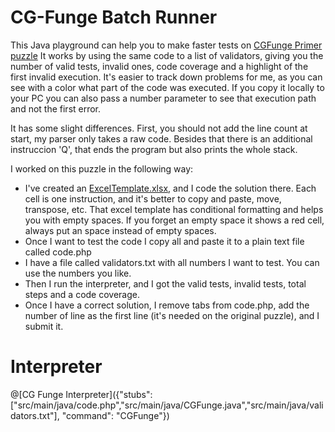 # CG-Funge Batch Runner

This Java playground can help you to make faster tests on [CGFunge Primer puzzle](https://www.codingame.com/ide/puzzle/cgfunge-prime) 
It works by using the same code to a list of validators, giving you the number of valid tests, invalid ones, code coverage and a highlight of the first invalid execution.
It's easier to track down problems for me, as you can see with a color what part of the code was executed. If you copy it locally to your PC you can also pass a number parameter to see that execution path and not the first error.

It has some slight differences. First, you should not add the line count at start, my parser only takes a raw code. Besides that there is an additional instruccion 'Q', that ends the program but also prints the whole stack.

I worked on this puzzle in the following way:

* I've created an [ExcelTemplate.xlsx](https://github.com/marchete/CGFunge-Interpreter/raw/master/java-project/src/main/java/ExcelTemplate.xlsx), and I code the solution there. Each cell is one instruction, and it's better to copy and paste, move, transpose, etc. That excel template has conditional formatting and helps you with empty spaces. If you forget an empty space it shows a red cell, always put an space instead of empty spaces.
* Once I want to test the code I copy all and paste it to a plain text file called code.php
* I have a file called validators.txt with all numbers I want to test. You can use the numbers you like.
* Then I run the interpreter, and I got the valid tests, invalid tests, total steps and a code coverage.
* Once I have a correct solution, I remove tabs from code.php, add the number of line as the first line (it's needed on the original puzzle), and I submit it.

# Interpreter

@[CG Funge Interpreter]({"stubs": ["src/main/java/code.php","src/main/java/CGFunge.java","src/main/java/validators.txt"], "command": "CGFunge"})


